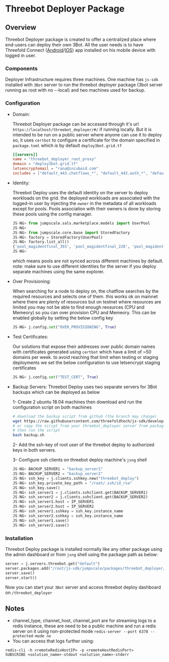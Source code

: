 # Threebot Deployer Package

## Overview

Threebot Deployer package is created to offer a centralized place where end-users can deploy their own 3Bot. All the user needs is to have Threefold Connect ([Android](https://play.google.com/store/apps/details?id=org.jimber.threebotlogin&hl=en)/[IOS](https://apps.apple.com/us/app/3bot-connect/id1459845885)) app installed on his mobile device with logged in user.

### Components

Deployer Infrastructure requires three machines. One machine has `js-sdk` installed with `3Bot` server to run the threebot deployer package (3bot server running as root with no --local) and two machines used for backup.

### Configuration

- Domain:

    Threebot Deployer package can be accessed through it's url `https://localhost/threebot_deployer/#/` if running locally. But it is intended to be run on a public server where anyone can use it to deploy so, it uses `certbot` to configure a certificate for the domain specified in `package.toml` which is by default `deploy3bot.grid.tf`

    ```toml
    [[servers]]
    name = "threebot_deployer_root_proxy"
    domain = "deploy3bot.grid.tf"
    letsencryptemail = "rana@incubaid.com"
    includes = ["default_443.chatflows_*", "default_443.auth_*", "default_443.threebot_deployer*"]

    ```

- Identity:

    Threebot Deploy uses the default identity on the server to deploy workloads on the grid. the deployed workloads are associated with the logged-in user by injecting the `owner` in the metadata of all workloads except for pools. Pools association with their owners is done by storing these pools using the config manager.

    ```python
    JS-NG> from jumpscale.sals.marketplace.models import UserPool
    JS-NG>
    JS-NG> from jumpscale.core.base import StoredFactory
    JS-NG> factory = StoredFactory(UserPool)
    JS-NG> factory.list_all()
    {'pool_magidentfinal_393', 'pool_magidentfinal_228', 'pool_magidentfinal_242', 'pool_magidentfinal_231'}
    JS-NG>
    ```

    which means pools are not synced across different machines by default.
    note: make sure to use different identities for the server if you deploy separate machines using the same explorer.

- Over Provisioning:

    When searching for a node to deploy on, the chatflow searches by the required resources and selects one of them. this works ok on mainnet where there are plenty of resources but on testnet where resources are limited you may not be able to find enough reosurces (CPU and Memeory) so you can over provision CPU and Memeory. This can be enabled globally by setting the below config key

    ```python
    JS-NG> j.config.set("OVER_PROVISIONING", True)
    ```

- Test Certificates:

    Our solutions that expose their addresses over public domain names with certificates generated using `certbot` which have a limit of ~50 domains per week. to avoid reaching that limit when testing or staging deployments we set the below configuration to use letsencrypt staging certificates

    ```python
    JS-NG> j.config.set("TEST_CERT", True)
    ```

- Backup Servers:
    Threebot Deploy uses two separate servers for 3Bot backups which can be deployed as below

    1- Create 2 ubuntu 18.04 machines then download and run the configuration script on both machines

    ```bash
    # download the backup script from github (the branch may change)
    wget https://raw.githubusercontent.com/threefoldtech/js-sdk/development/jumpscale/packages/threebot_deployer/scripts/backup.sh
    # or copy the script from your threebot_deployer server from package path jumpscale/packages/threebot_deployer/scripts/backup.sh to both backup servers
    # then run the script
    bash backup.sh
    ```

    2- Add the ssh-key of root user of the threebot deploy to authorized keys in both servers.

    3- Configure ssh clients on threebot deploy machine's `jsng` shell

    ```python
    JS-NG> BACKUP_SERVER1 = "backup_server1"
    JS-NG> BACKUP_SERVER2 = "backup_server2"
    JS-NG> ssh_key = j.clients.sshkey.new("threebot_deploy")
    JS-NG> ssh_key.private_key_path = "/root/.ssh/id_rsa"
    JS-NG> ssh_key.save()
    JS-NG> ssh_server1 = j.clients.sshclient.get(BACKUP_SERVER1)
    JS-NG> ssh_server2 = j.clients.sshclient.get(BACKUP_SERVER2)
    JS-NG> ssh_server1.host = IP_SERVER1
    JS-NG> ssh_server2.host = IP_SERVER2
    JS-NG> ssh_server1.sshkey = ssh_key.instance_name
    JS-NG> ssh_server2.sshkey = ssh_key.instance_name
    JS-NG> ssh_server1.save()
    JS-NG> ssh_server2.save()
    ```

### Installation

Threebot Deploy package is installed normally like any other package using the admin dashboard or from `jsng` shell using the package path as below:

```python
server = j.servers.threebot.get("default")
server.packages.add("/root/js-sdk/jumpscale/packages/threebot_deployer/", channel_type="redis", channel_host="<remoteRedisHostIP>", channel_port=<remoteHostRedisPort>)
server.save()
server.start()
```

Now you can start your `3Bot` server and access threebot deploy dashboard on `/threebot_deployer`

## Notes

- channel_type, channel_host, channel_port are for streaming logs to a redis instance, these are need to be a public machine and run a redis server on it using non-protected mode `redis-server --port 6378 --protected-mode no`
- You can access that logs further using:

```
redis-cli -h <remoteRedisHostIP> -p <remoteHostRedisPort>
SUBSCRIBE <solution_name>-stdout <solution_name>-stderr
```
